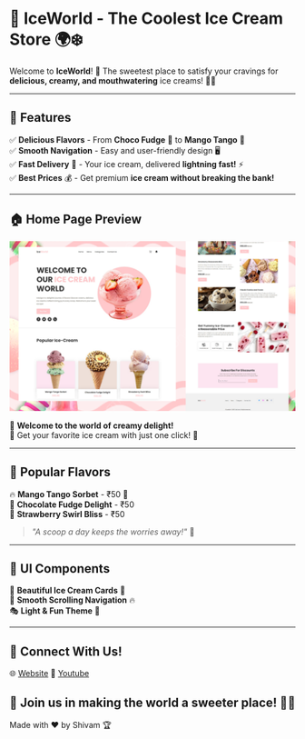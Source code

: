 # 🍦 IceWorld - The Coolest Ice Cream Store 🌍❄️

Welcome to **IceWorld**! 🎉 The sweetest place to satisfy your cravings for **delicious, creamy, and mouthwatering** ice creams! 🍨✨ 

---

## 🚀 Features
✅ **Delicious Flavors** - From **Choco Fudge** 🍫 to **Mango Tango** 🥭  
✅ **Smooth Navigation** - Easy and user-friendly design 🖥️  
✅ **Fast Delivery** 🚚 - Your ice cream, delivered **lightning fast!** ⚡  
✅ **Best Prices** 💰 - Get premium **ice cream without breaking the bank!**  

---

## 🏠 Home Page Preview
![IceWorld Preview](preview.png)  

💖 **Welcome to the world of creamy delight!**  
🍦 Get your favorite ice cream with just one click! 🛒  

---

## 📌 Popular Flavors
🔥 **Mango Tango Sorbet** - ₹50 🥭  
🍫 **Chocolate Fudge Delight** - ₹50  
🍓 **Strawberry Swirl Bliss** - ₹50  

> _"A scoop a day keeps the worries away!"_ 🤩

---

## 🎨 UI Components
🎨 **Beautiful Ice Cream Cards** 🍦  
📜 **Smooth Scrolling Navigation** 🔥  
🎭 **Light & Fun Theme** 🌈  

---

## 🔗 Connect With Us!
🌐 [Website]()
📸 [Youtube]()

## 🚀 Join us in making the world a sweeter place! 🍨💙
Made with ❤️ by Shivam 🏆
